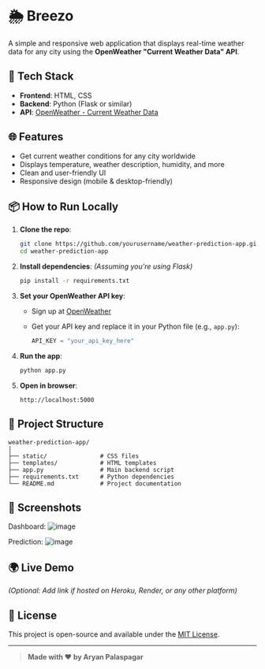 
# 🌦️ Breezo

A simple and responsive web application that displays real-time weather data for any city using the **OpenWeather "Current Weather Data" API**.

## 🔧 Tech Stack

- **Frontend**: HTML, CSS  
- **Backend**: Python (Flask or similar)  
- **API**: [OpenWeather - Current Weather Data](https://openweathermap.org/current)

## 🌐 Features

- Get current weather conditions for any city worldwide  
- Displays temperature, weather description, humidity, and more  
- Clean and user-friendly UI  
- Responsive design (mobile & desktop-friendly)

## 📦 How to Run Locally

1. **Clone the repo**:
   ```bash
   git clone https://github.com/yourusername/weather-prediction-app.git
   cd weather-prediction-app


2. **Install dependencies**:
   *(Assuming you're using Flask)*

   ```bash
   pip install -r requirements.txt
   ```

3. **Set your OpenWeather API key**:

   * Sign up at [OpenWeather](https://openweathermap.org/)
   * Get your API key and replace it in your Python file (e.g., `app.py`):

     ```python
     API_KEY = "your_api_key_here"
     ```

4. **Run the app**:

   ```bash
   python app.py
   ```

5. **Open in browser**:

   ```
   http://localhost:5000
   ```

## 📁 Project Structure

```
weather-prediction-app/
│
├── static/               # CSS files
├── templates/            # HTML templates
├── app.py                # Main backend script
├── requirements.txt      # Python dependencies
└── README.md             # Project documentation
```

## 📸 Screenshots

Dashboard:
![image](https://github.com/user-attachments/assets/b510c653-15eb-4dd3-9cd9-685d871db9bb)

Prediction:
![image](https://github.com/user-attachments/assets/f2d3ce64-518c-418f-b54f-504eb2335cbf)


## 🌍 Live Demo

*(Optional: Add link if hosted on Heroku, Render, or any other platform)*

## 📜 License

This project is open-source and available under the [MIT License](LICENSE).

---

> **Made with ❤️ by Aryan Palaspagar**
